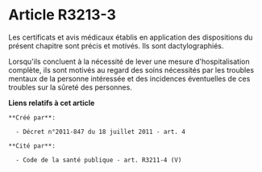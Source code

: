 # Article R3213-3

Les certificats et avis médicaux établis en application des dispositions du présent chapitre sont précis et motivés. Ils sont
dactylographiés.

Lorsqu'ils concluent à la nécessité de lever une mesure d'hospitalisation complète, ils sont motivés au regard des soins
nécessités par les troubles mentaux de la personne intéressée et des incidences éventuelles de ces troubles sur la sûreté des
personnes.

**Liens relatifs à cet article**

	**Créé par**:

	  - Décret n°2011-847 du 18 juillet 2011 - art. 4

	**Cité par**:

	  - Code de la santé publique - art. R3211-4 (V)
